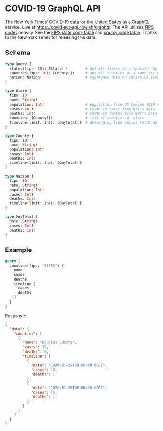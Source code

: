 # COVID-19 GraphQL API

The New York Times' [COVID-19 data](https://github.com/nytimes/covid-19-data) for the United States as a GraphQL service. Live at https://covid-nyt-api.now.sh/graphql. The API utilizes [FIPS codes](https://en.wikipedia.org/wiki/Federal_Information_Processing_Standards) heavily. See the [FIPS state code table](https://en.wikipedia.org/wiki/Federal_Information_Processing_Standard_state_code) and [county code table](https://en.wikipedia.org/wiki/List_of_United_States_FIPS_codes_by_county). Thanks to the New York Times for releasing this data.

## Schema

```graphql
type Query {
  states(fips: ID): [State!]!        # get all states or a specific by FIPS
  counties(fips: ID): [County!]!     # get all counties or a specific by FIPS
  nation: Nation!                    # aggregate data on entire US (includes US territories)
}

type State {
  fips: ID!
  name: String!
  population: Int!                   # population from US Census 2019 estimates
  cases: Int!                        # COVID-19 cases from NYT's data
  deaths: Int!                       # COVID-19 deaths from NYT's data
  counties: [County!]!               # list of counties of state
  timeline(limit: Int): [DayTotal!]! # descending time series COVID data from NYT
}

type County {
  fips: ID!
  name: String!
  population: Int!
  cases: Int!
  deaths: Int!
  timeline(limit: Int): [DayTotal!]!
}

type Nation {
  fips: ID!
  name: String!
  population: Int!
  cases: Int!
  deaths: Int!
  timeline(limit: Int): [DayTotal!]!
}

type DayTotal {
  date: String!
  cases: Int!
  deaths: Int!
}
```

## Example

```graphql
query {
  counties(fips: "31055") {
    name
    cases
    deaths
    timeline {
      cases
      deaths
    }
  }
}
```

Response:

```json
{
  "data": {
    "counties": [
      {
        "name": "Douglas County",
        "cases": 79,
        "deaths": 0,
        "timeline": [
          {
            "date": "2020-03-29T00:00:00.000Z",
            "cases": 79,
            "deaths": 1
          },
          {
            "date": "2020-03-28T00:00:00.000Z",
            "cases": 74,
            "deaths": 1
          }
        ]
      }
    ]
  }
}
```
